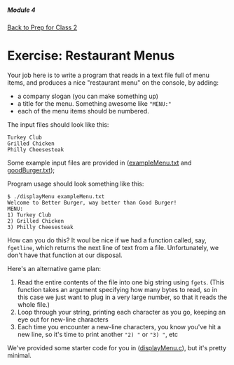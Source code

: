 ##### Module 4
[Back to Prep for Class 2](../../class2-prep#files-hex)
# Exercise: Restaurant Menus

Your job here is to write a program that reads in a text file full of menu items, and produces a nice "restaurant menu" on the console, by adding:
* a company slogan (you can make something up)
* a title for the menu. Something awesome like `"MENU:"` 
* each of the menu items should be numbered.

The input files should look like this:

```nohighlight
Turkey Club
Grilled Chicken
Philly Cheesesteak
```
Some example input files are provided in ([exampleMenu.txt](./exampleMenu.html) and [goodBurger.txt](./goodBurger.html)); 

Program usage should look something like this:

```nohighlight
$ ./displayMenu exampleMenu.txt
Welcome to Better Burger, way better than Good Burger!
MENU:
1) Turkey Club
2) Grilled Chicken
3) Philly Cheesesteak
```

How can you do this? It woul be nice if we had a function called, say, `fgetline`, which returns the next line of text from a file. Unfortunately, we don't have that function at our disposal.

Here's an alternative game plan:

1. Read the entire contents of the file into one big string using `fgets`. (This function takes an argument specifying how many bytes to read, so in this case we just want to plug in a very large number, so that it reads the whole file.)
2. Loop through your string, printing each character as you go, keeping an eye out for new-line characters
3. Each time you encounter a new-line characters, you know you've hit a new line, so it's time to print another `"2) "` or `"3) "`, etc

We've provided some starter code for you in ([displayMenu.c](./displayMenu.html)), but it's pretty minimal.




